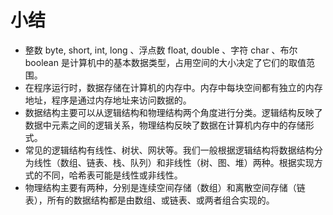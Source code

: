 # 小结

- 整数 byte, short, int, long 、浮点数 float, double 、字符 char 、布尔 boolean 是计算机中的基本数据类型，占用空间的大小决定了它们的取值范围。
- 在程序运行时，数据存储在计算机的内存中。内存中每块空间都有独立的内存地址，程序是通过内存地址来访问数据的。
- 数据结构主要可以从逻辑结构和物理结构两个角度进行分类。逻辑结构反映了数据中元素之间的逻辑关系，物理结构反映了数据在计算机内存中的存储形式。
- 常见的逻辑结构有线性、树状、网状等。我们一般根据逻辑结构将数据结构分为线性（数组、链表、栈、队列）和非线性（树、图、堆）两种。根据实现方式的不同，哈希表可能是线性或非线性。
- 物理结构主要有两种，分别是连续空间存储（数组）和离散空间存储（链表），所有的数据结构都是由数组、或链表、或两者组合实现的。
